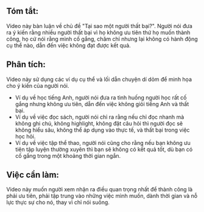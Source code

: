 ## Tóm tắt:

Video này bàn luận về chủ đề "Tại sao một người thất bại?". Người nói đưa ra ý kiến rằng nhiều người thất bại vì họ không ưu tiên thứ họ muốn thành công, họ cứ nói rằng mình cố gắng, chăm chỉ nhưng lại không có hành động cụ thể nào, dẫn đến việc không đạt được kết quả.  

## Phân tích:

Video này sử dụng các ví dụ cụ thể và lối dẫn chuyện dí dỏm để minh họa cho ý kiến của người nói.  

* Ví dụ về học tiếng Anh, người nói đưa ra tình huống người học rất cố gắng nhưng không ưu tiên, dẫn đến việc không giỏi tiếng Anh và thất bại.
* Ví dụ về việc đọc sách, người nói chỉ ra rằng nếu chỉ đọc nhanh mà không ghi chú, không highlight, không đặt câu hỏi thì người đọc sẽ không hiểu sâu, không thể áp dụng vào thực tế,  và thất bại trong việc học hỏi.
* Ví dụ về việc tập thể thao, người nói cũng cho rằng nếu bạn không ưu tiên tập luyện thường xuyên thì bạn sẽ không có kết quả tốt, dù bạn có cố gắng trong một khoảng thời gian ngắn.

## Việc cần làm: 

Video này muốn người xem nhận ra điều quan trọng nhất để thành công là phải ưu tiên, phải tập trung vào những việc mình muốn,  dành thời gian và nỗ lực thực sự cho nó, thay vì chỉ nói suông. 